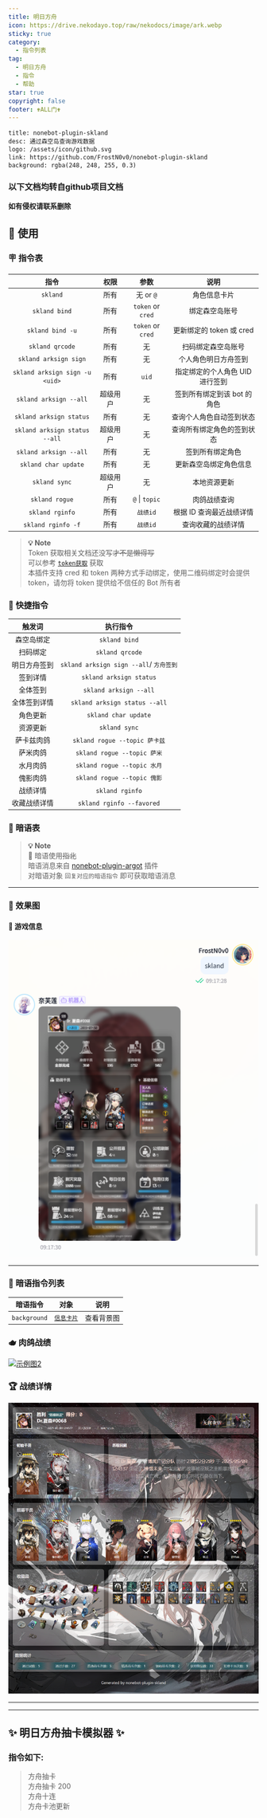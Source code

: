 ```yaml
---
title: 明日方舟
icon: https://drive.nekodayo.top/raw/nekodocs/image/ark.webp
sticky: true
category:
  - 指令列表
tag:
  - 明日方舟
  - 指令
  - 帮助
star: true
copyright: false
footer: ✟ALL门✟
---
```


  ```component VPCard
  title: nonebot-plugin-skland
  desc: 通过森空岛查询游戏数据
  logo: /assets/icon/github.svg
  link: https://github.com/FrostN0v0/nonebot-plugin-skland
  background: rgba(248, 248, 255, 0.3)
  ```

### **以下文档均转自github项目文档**  
**如有侵权请联系删除**


## 🎉 **使用**
### 🪧 **指令表**

| 指令                                | 权限       | 参数                          | 说明                             |
|:-----------------------------------:|:----------:|:-----------------------------:|:--------------------------------:|
| `skland`                            | 所有       | 无 or `@`                     | 角色信息卡片                     |
| `skland bind`                       | 所有       | `token` or `cred`            | 绑定森空岛账号                   |
| `skland bind -u`                   | 所有       | `token` or `cred`            | 更新绑定的 token 或 cred         |
| `skland qrcode`                     | 所有       | 无                            | 扫码绑定森空岛账号               |
| `skland arksign sign`              | 所有       | 无                            | 个人角色明日方舟签到             |
| `skland arksign sign -u <uid>`     | 所有       | `uid`                         | 指定绑定的个人角色 UID 进行签到 |
| `skland arksign --all`             | 超级用户   | 无                            | 签到所有绑定到该 bot 的角色     |
| `skland arksign status`            | 所有       | 无                            | 查询个人角色自动签到状态         |
| `skland arksign status --all`      | 超级用户   | 无                            | 查询所有绑定角色的签到状态       |
| `skland arksign --all`             | 所有       | 无                            | 签到所有绑定角色                 |
| `skland char update`               | 所有       | 无                            | 更新森空岛绑定角色信息           |
| `skland sync`                       | 超级用户   | 无                            | 本地资源更新                     |
| `skland rogue`                     | 所有       | `@` \| `topic`               | 肉鸽战绩查询                     |
| `skland rginfo`                    | 所有       | `战绩id`                      | 根据 ID 查询最近战绩详情         |
| `skland rginfo -f`                 | 所有       | `战绩id`                      | 查询收藏的战绩详情               |


> **💡 Note**  
> Token 获取相关文档还没写~~才不是懒得写~~  
> 可以参考 [`token获取`](https://docs.qq.com/doc/p/2f705965caafb3ef342d4a979811ff3960bb3c17) 获取  
> 本插件支持 cred 和 token 两种方式手动绑定，使用二维码绑定时会提供 token，请勿将 token 提供给不信任的 Bot 所有者

### 🎯 **快捷指令**

| 触发词         | 执行指令                                |
|:--------------:|:---------------------------------------:|
| 森空岛绑定     | `skland bind`                           |
| 扫码绑定       | `skland qrcode`                         |
| 明日方舟签到   | `skland arksign sign --all`/ `方舟签到`             |
| 签到详情       | `skland arksign status`                 |
| 全体签到       | `skland arksign --all`                  |
| 全体签到详情   | `skland arksign status --all`           |
| 角色更新       | `skland char update`                    |
| 资源更新       | `skland sync`                           |
| 萨卡兹肉鸽     | `skland rogue --topic 萨卡兹`           |
| 萨米肉鸽       | `skland rogue --topic 萨米`             |
| 水月肉鸽       | `skland rogue --topic 水月`             |
| 傀影肉鸽       | `skland rogue --topic 傀影`             |
| 战绩详情       | `skland rginfo`                         |
| 收藏战绩详情   | `skland rginfo --favored`               |

### **🫣 暗语表**

> **💡 Note**  
> 🧭 暗语使用~~指北~~  
> 暗语消息来自 [nonebot-plugin-argot](https://github.com/KomoriDev/nonebot-plugin-argot) 插件  
> 对暗语对象 `回复对应的暗语指令` 即可获取暗语消息



---

### 📸 效果图

#### 🔮 游戏信息

[![示例图1](https://github.com/FrostN0v0/nonebot-plugin-skland/raw/master/docs/example_1.png)](https://github.com/FrostN0v0/nonebot-plugin-skland/blob/master/docs/example_1.png)

---

### 🔐 暗语指令列表

|     暗语指令     |        对象       |   说明  |
| :----------: | :-------------: | :---: |
| `background` | [`信息卡片`](#-效果图) | 查看背景图 |

### 🫖 肉鸽战绩

[![示例图2](https://github.com/FrostN0v0/nonebot-plugin-skland/raw/master/docs/example_2.png)](https://github.com/FrostN0v0/nonebot-plugin-skland/blob/master/docs/example_2.png)



### 🏆 战绩详情

[![示例图3](https://github.com/FrostN0v0/nonebot-plugin-skland/raw/master/docs/example_3.png)](https://github.com/FrostN0v0/nonebot-plugin-skland/blob/master/docs/example_3.png)



---




--- 

## ✨ 明日方舟抽卡模拟器 ✨
### 指令如下:
>方舟抽卡  
>方舟抽卡 200  
>方舟十连  
>方舟卡池更新  